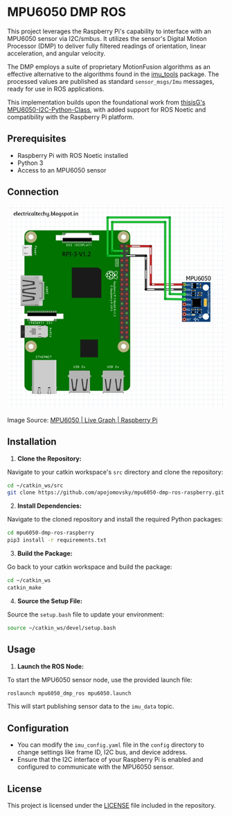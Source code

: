 # MPU6050 DMP ROS

This project leverages the Raspberry Pi's capability to interface with an MPU6050 sensor via I2C/smbus. It utilizes the sensor's Digital Motion Processor (DMP) to deliver fully filtered readings of orientation, linear acceleration, and angular velocity.

The DMP employs a suite of proprietary MotionFusion algorithms as an effective alternative to the algorithms found in the [imu_tools](https://github.com/CCNYRoboticsLab/imu_tools) package. The processed values are published as standard `sensor_msgs/Imu` messages, ready for use in ROS applications.

This implementation builds upon the foundational work from [thisisG's MPU6050-I2C-Python-Class](https://github.com/thisisG/MPU6050-I2C-Python-Class), with added support for ROS Noetic and compatibility with the Raspberry Pi platform.

## Prerequisites

- Raspberry Pi with ROS Noetic installed
- Python 3
- Access to an MPU6050 sensor

## Connection

![MPU6050 with Raspberry Pi](resources/mpu6050_raspberry.jpg)

Image Source: [MPU6050 | Live Graph | Raspberry Pi](https://sparkfun.hackster.io/absoluteAbu/mpu6050-live-graph-raspberry-pi-637112)

## Installation

1. **Clone the Repository:**

Navigate to your catkin workspace's `src` directory and clone the repository:

```bash
cd ~/catkin_ws/src
git clone https://github.com/apojomovsky/mpu6050-dmp-ros-raspberry.git
```

2. **Install Dependencies:**

Navigate to the cloned repository and install the required Python packages:

```bash
cd mpu6050-dmp-ros-raspberry
pip3 install -r requirements.txt
```

3. **Build the Package:**

Go back to your catkin workspace and build the package:


```bash
cd ~/catkin_ws
catkin_make
```

4. **Source the Setup File:**

Source the `setup.bash` file to update your environment:

```bash
source ~/catkin_ws/devel/setup.bash
```

## Usage

1. **Launch the ROS Node:**

To start the MPU6050 sensor node, use the provided launch file:

```bash
roslaunch mpu6050_dmp_ros mpu6050.launch
```

This will start publishing sensor data to the `imu_data` topic.

## Configuration

- You can modify the `imu_config.yaml` file in the `config` directory to change settings like frame ID, I2C bus, and device address.
- Ensure that the I2C interface of your Raspberry Pi is enabled and configured to communicate with the MPU6050 sensor.

## License

This project is licensed under the [LICENSE](LICENSE) file included in the repository.
